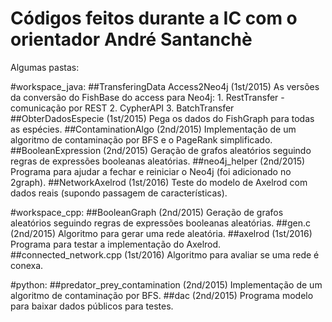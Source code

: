 # Códigos feitos durante a IC com o orientador André Santanchè

Algumas pastas:

#workspace_java:
##TransferingData Access2Neo4j (1st/2015)
    As versões da conversão do FishBase do access para Neo4j:
    1. RestTransfer - comunicação por REST
    2. CypherAPI
    3. BatchTransfer
##ObterDadosEspecie (1st/2015)
    Pega os dados do FishGraph para todas as espécies.
##ContaminationAlgo (2nd/2015)
    Implementação de um algoritmo de contaminação por BFS e o PageRank simplificado.
##BooleanExpression (2nd/2015)
    Geração de grafos aleatórios seguindo regras de expressões booleanas aleatórias.
##neo4j_helper (2nd/2015)
    Programa para ajudar a fechar e reiniciar o Neo4j (foi adicionado no 2graph).
##NetworkAxelrod (1st/2016)
    Teste do modelo de Axelrod com dados reais (supondo passagem de características).
    
#workspace_cpp:
##BooleanGraph (2nd/2015)
    Geração de grafos aleatórios seguindo regras de expressões booleanas aleatórias.
##gen.c (2nd/2015)
    Algoritmo para gerar uma rede aleatória.
##axelrod (1st/2016)
    Programa para testar a implementação do Axelrod.
##connected_network.cpp (1st/2016)
    Algoritmo para avaliar se uma rede é conexa.

#python:
##predator_prey_contamination (2nd/2015)
    Implementação de um algoritmo de contaminação por BFS.
##dac (2nd/2015)
    Programa modelo para baixar dados públicos para testes.
